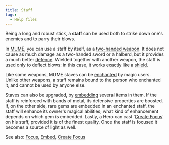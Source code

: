 ```yaml
---
title: Staff
tags:
  - Help files
---
```

Being a long and robust stick, a **staff** can be used both to strike
down one's enemies and to parry their blows.

In [MUME](MUME "wikilink"), you can use a staff by itself, as a
[two-handed weapon](two-handed_weapons "wikilink"). It does not cause as
much damage as a two-handed sword or a halberd, but it provides a much
better [defence](parry_bonus "wikilink"). Wielded together with another
weapon, the staff is used only to deflect blows: in this case, it works
exactly like a [shield](shield "wikilink").

Like some weapons, MUME staves can be [enchanted](enchant "wikilink") by
magic users. Unlike other weapons, a staff remains bound to the person
who enchanted it, and cannot be used by anyone else.

Staves can also be upgraded, by [embedding](embed "wikilink") several
items in them. If the staff is reinforced with bands of metal, its
defensive properties are boosted. If, on the other side, rare gems are
embedded in an enchanted staff, the staff will enhance its owner's
magical abilities; what kind of enhancement depends on which gem is
embedded. Lastly, a Hero can cast '[Create
Focus](Create_Focus "wikilink")' on his staff, provided it is of the
finest quality. Once the staff is focused it becomes a source of light
as well.

See also: [Focus](Focus "wikilink"), [Embed](Embed "wikilink"), [Create
Focus](Create_Focus "wikilink")
